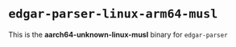 # `edgar-parser-linux-arm64-musl`

This is the **aarch64-unknown-linux-musl** binary for `edgar-parser`
